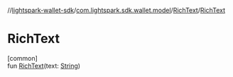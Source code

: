 //[lightspark-wallet-sdk](../../../index.md)/[com.lightspark.sdk.wallet.model](../index.md)/[RichText](index.md)/[RichText](-rich-text.md)

# RichText

[common]\
fun [RichText](-rich-text.md)(text: [String](https://kotlinlang.org/api/latest/jvm/stdlib/kotlin/-string/index.html))
